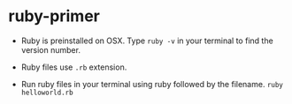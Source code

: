 # ruby-primer

- Ruby is preinstalled on OSX. Type `ruby -v` in your terminal to find the version number.

- Ruby files use `.rb` extension.

- Run ruby files in your terminal using ruby followed by the filename. `ruby helloworld.rb`